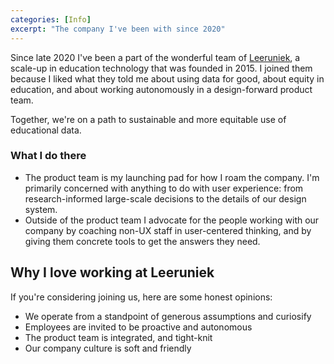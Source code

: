 ```yaml
---
categories: [Info]
excerpt: "The company I've been with since 2020"
---
```

Since late 2020 I've been a part of the wonderful team of [Leeruniek](https://www.leeruniek.nl), a scale-up in education technology that was founded in 2015. I joined them because I liked what they told me about using data for good, about equity in education, and about working autonomously in a design-forward product team.

Together, we're on a path to sustainable and more equitable use of educational data.

### What I do there
- The product team is my launching pad for how I roam the company. I'm primarily concerned with anything to do with user experience: from research-informed large-scale decisions to the details of our design system. 
- Outside of the product team I advocate for the people working with our company by coaching non-UX staff in user-centered thinking, and by giving them concrete tools to get the answers they need. 

## Why I love working at Leeruniek
If you're considering joining us, here are some honest opinions:
- We operate from a standpoint of generous assumptions and curiosify
- Employees are invited to be proactive and autonomous
- The product team is integrated, and tight-knit
- Our company culture is soft and friendly